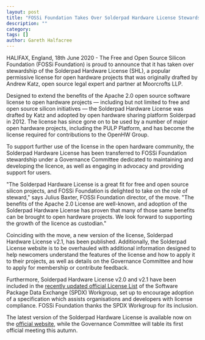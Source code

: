 ```yaml
---
layout: post
title: "FOSSi Foundation Takes Over Solderpad Hardware License Stewardship"
description: ""
category:
tags: []
author: Gareth Halfacree
---
```


HALIFAX, England, 18th June 2020 - The Free and Open Source Silicon Foundation
(FOSSi Foundation) is proud to announce that it has taken over stewardship of
the Solderpad Hardware License (SHL), a popular permissive license for open
hardware projects that was originally drafted by Andrew Katz, open source legal
expert and partner at Moorcrofts LLP.

Designed to extend the benefits of the Apache 2.0 open source software license
to open hardware projects — including but not limited to free and open source
silicon initiatives — the Solderpad Hardware License was drafted by Katz and
adopted by open hardware sharing platform Solderpad in 2012. The license has
since gone on to be used by a number of major open hardware projects, including
the PULP Platform, and has become the license required for contributions to the
OpenHW Group.

To support further use of the license in the open hardware community, the
Solderpad Hardware License has been transferred to FOSSi Foundation stewardship
under a Governance Committee dedicated to maintaining and developing the
licence, as well as engaging in advocacy and providing support for users.

"The Solderpad Hardware License is a great fit for free and open source silicon
projects, and FOSSi Foundation is delighted to take on the role of steward,"
says Julius Baxter, FOSSi Foundation director, of the move. "The benefits of the
Apache 2.0 License are well-known, and adoption of the Solderpad Hardware
License has proven that many of  those same benefits can be brought to open
hardware projects. We look forward to supporting the growth of the licence as
custodian."

Coinciding with the move, a new version of the license, Solderpad Hardware
License v2.1, has been published. Additionally, the Solderpad License website is
to be overhauled with additional information designed to help newcomers
understand the features of the license and how to apply it to their projects, as
well as details on the Governance Committee and how to apply for membership or
contribute feedback.

Furthermore, Solderpad Hardware License v2.0 and v2.1 have been included in the
[recently updated official License
List](https://github.com/spdx/license-list-XML/releases/tag/v3.9) of the
Software Package Data Exchange (SPDX) Workgroup, set up to encourage adoption of
a specification which assists organisations and developers with license
compliance. FOSSi Foundation thanks the SPDX Workgroup for its inclusion.

The latest version of the Solderpad Hardware License is available now on the
[official website](https://solderpad.org/), while the Governance Committee will
table its first official meeting this autumn. 
